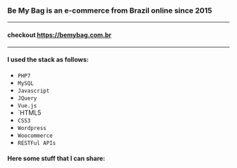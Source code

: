 ### Be My Bag is an e-commerce from Brazil online since 2015
---
#### checkout https://bemybag.com.br
---
#### I used the stack as follows:

- `PHP7`
- `MySQL`
- `Javascript`
- `JQuery`
- `Vue.js`
- `HTML5
- `CSS3`
- `Wordpress`
- `Woocommerce`
- `RESTFul APIs`

#### Here some stuff that I can share:
